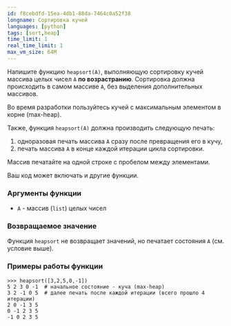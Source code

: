 ```yaml
---
id: f8cebdfd-15ea-4db1-88da-7464c0a52f38
longname: Сортировка кучей
languages: [python]
tags: [sort,heap]
time_limit: 1
real_time_limit: 1
max_vm_size: 64M
---
```



Напишите функцию `heapsort(A)`, выполняющую сортировку кучей массива целых чисел `A` **по возрастранию**.
Сортировка должна происходить в самом массиве `A`, без выделения дополнительных массивов.

Во время разработки пользуйтесь кучей с максимальным элементом в корне (max-heap).

Также, функция `heapsort(A)` должна производить следующую печать:
1. одноразовая печать массива `A` сразу после превращения его в кучу,
2. печать массива `A` в конце каждой итерации цикла сортировки.

Массив печатайте на одной строке с пробелом между элементами.

Ваш код может включать и другие функции.

### Аргументы функции

- `A` - массив (`list`) целых чисел

### Возвращаемое значение

Функция `heapsort` не возвращает значений, но печатает состояния `A` (см. условие выше).

### Примеры работы функции

    >>> heapsort([3,2,5,0,-1])
    5 2 3 0 -1  # начальное состояние - куча (max-heap)
    3 2 -1 0 5  # далее печать после каждой итерации (всего прошло 4 итерации)
    2 0 -1 3 5
    0 -1 2 3 5
    -1 0 2 3 5
